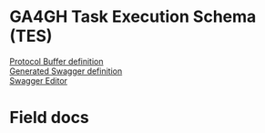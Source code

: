 # GA4GH Task Execution Schema (TES)

[Protocol Buffer definition](./task_execution.proto)  
[Generated Swagger definition](./task_execution.swagger.json)  
[Swagger Editor](http://editor.swagger.io/#/?import=https://github.com/ga4gh/task-execution-schemas/raw/master/swagger/task_execution.swagger.json)

# Field docs

